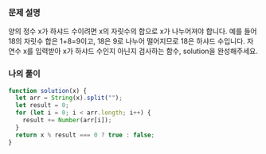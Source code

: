 ### 문제 설명

양의 정수 x가 하샤드 수이려면 x의 자릿수의 합으로 x가 나누어져야 합니다. 예를 들어 18의 자릿수 합은 1+8=9이고, 18은 9로 나누어 떨어지므로 18은 하샤드 수입니다. 자연수 x를 입력받아 x가 하샤드 수인지 아닌지 검사하는 함수, solution을 완성해주세요.

### 나의 풀이

```js
function solution(x) {
  let arr = String(x).split("");
  let result = 0;
  for (let i = 0; i < arr.length; i++) {
    result += Number(arr[i]);
  }
  return x % result === 0 ? true : false;
}
```

